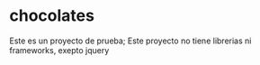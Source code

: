 # chocolates
Este es un proyecto de prueba;
Este proyecto no tiene librerias ni frameworks, exepto jquery
